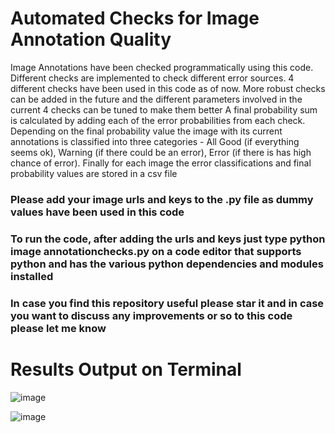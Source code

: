 # Automated Checks for Image Annotation Quality
Image Annotations have been checked programmatically using this code. Different checks are implemented to check different error sources. 4 different checks have been used in this code as of now.
More robust checks can be added in the future and the different parameters involved in the current 4 checks can be tuned to make them better
A final probability sum is calculated by adding each of the error probabilities from each check. 
Depending on the final probability value the image with its current annotations is classified into three categories  - All Good (if everything seems ok), Warning (if there could be an error), Error (if there is has high chance of error). Finally for each image the error classifications and final probability values are stored in a csv file 

### Please add your image urls and keys to the .py file as dummy values have been used in this code
### To run the code, after adding the urls and keys just type python image annotationchecks.py on a code editor that supports python and has the various python dependencies and modules installed 
### In case you find this repository useful please star it and in case you want to discuss any improvements or so to this code please let me know

# Results Output on Terminal
![image](https://github.com/user-attachments/assets/cabf0dbe-4873-47c4-8da8-d3563e7ffe85)

![image](https://github.com/user-attachments/assets/ddc38e65-bee3-406d-a517-5790db79a885)

